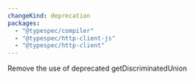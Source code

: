 ```yaml
---
changeKind: deprecation
packages:
  - "@typespec/compiler"
  - "@typespec/http-client-js"
  - "@typespec/http-client"
---
```


Remove the use of deprecated getDiscriminatedUnion